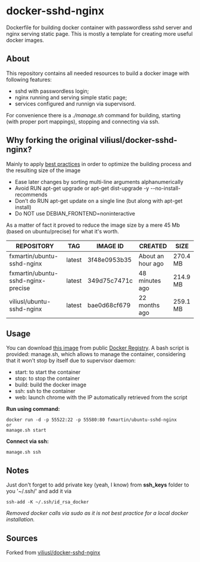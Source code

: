 # docker-sshd-nginx
Dockerfile for building docker container with passwordless sshd server and nginx serving static page. This is mostly a template for creating more useful docker images.

## About

This repository contains all needed resources to build a docker image with following features:
* sshd with passwordless login;
* nginx running and serving simple static page;
* services configured and runnign via supervisord.

For convenience there is a *./manage.sh* command for building, starting (with proper port mappings), stopping and connecting via ssh.

## Why forking the original viliusl/docker-sshd-nginx?

Mainly to apply [best practices](https://docs.docker.com/articles/dockerfile_best-practices) in order to optimize the building process and the resulting size of the image
* Ease later changes by sorting multi-line arguments alphanumerically
* Avoid RUN apt-get upgrade or apt-get dist-upgrade -y --no-install-recommends
* Don’t do RUN apt-get update on a single line  (but along with apt-get install)
* Do NOT use DEBIAN_FRONTEND=noninteractive

As a matter of fact it proved to reduce the image size by a mere 45 Mb (based on ubuntu/precise) for what it's worth.

REPOSITORY | TAG | IMAGE ID | CREATED | SIZE
---------- | --- | -------- | ------- | ----
fxmartin/ubuntu-sshd-nginx | latest | 3f48e0953b35 | About an hour ago | 270.4 MB
fxmartin/ubuntu-sshd-nginx-precise | latest | 349d75c7471c | 48 minutes ago | 214.9 MB
viliusl/ubuntu-sshd-nginx | latest | bae0d68cf679 | 22 months ago | 259.1 MB

## Usage
You can download [this image](https://hub.docker.com/r/fxmartin/docker-sshd-nginx/) from public [Docker Registry](https://hub.docker.com/).
A bash script is provided: manage.sh, which allows to manage the container, considering that it won't stop by itself due to supervisor daemon:
* start: to start the container
* stop: to stop the container
* build: build the docker image
* ssh: ssh to the container
* web: launch chrome with the IP automatically retrieved from the script

**Run using command:**
```
docker run -d -p 55522:22 -p 55580:80 fxmartin/ubuntu-sshd-nginx
or
manage.sh start
```

**Connect via ssh:**
```
manage.sh ssh
```

## Notes
Just don't forget to add private key (yeah, I know) from **ssh_keys** folder to you '~/.ssh/' and add it via
```
ssh-add -K ~/.ssh/id_rsa_docker
```

*Removed docker calls via sudo as it is not best practice for a local docker installation.*

## Sources
Forked from [viliusl/docker-sshd-nginx](https://github.com/viliusl/docker-sshd-nginx)
